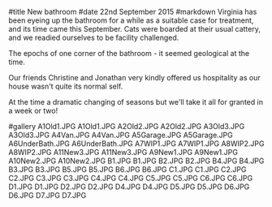 #title New bathroom
#date 22nd September 2015
#markdown
Virginia has been eyeing up the bathroom for a while as a suitable case for treatment,
and its time came this September. Cats were boarded at their usual cattery, and we readied
ourselves to be facility challenged.

The epochs of one corner of the bathroom - it seemed geological at the time.

Our friends Christine and Jonathan very kindly offered us hospitality
as our house wasn't quite its normal self.

At the time a dramatic changing of seasons but we'll take it all for
granted in a week or two!

#gallery
A1Old1.JPG	A1Old1.JPG
A2Old2.JPG	A2Old2.JPG
A3Old3.JPG	A3Old3.JPG
A4Van.JPG	A4Van.JPG
A5Garage.JPG	A5Garage.JPG
A6UnderBath.JPG	A6UnderBath.JPG
A7WIP1.JPG	A7WIP1.JPG
A8WIP2.JPG	A8WIP2.JPG
A11New3.JPG	A11New3.JPG
A9New1.JPG	A9New1.JPG
A10New2.JPG	A10New2.JPG
B1.JPG	B1.JPG
B2.JPG	B2.JPG
B4.JPG	B4.JPG
B3.JPG	B3.JPG
B5.JPG	B5.JPG
B6.JPG	B6.JPG
C1.JPG	C1.JPG
C2.JPG	C2.JPG
C3.JPG	C3.JPG
C4.JPG	C4.JPG
C5.JPG	C5.JPG
C6.JPG	C6.JPG
D1.JPG	D1.JPG
D2.JPG	D2.JPG
D4.JPG	D4.JPG
D5.JPG	D5.JPG
D6.JPG	D6.JPG
D7.JPG	D7.JPG
